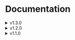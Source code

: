 # Documentation

<details>
<summary>v1.3.0</summary>

# LengthConverter

Named export `UnitConverter.LengthConverter`

### `LengthTypes`
The currently supported units

`"cm" | "ft" | "in" | "mm"`

### `LengthOptions`
Options object provided to the constructor
```
{
  unit: LengthTypes
  value: number | undefined
}
```

## Constructor
`new LengthConverter(LengthOptions) : LengthConverter`

Accepts `LengthOptions` and returns an instance of `LengthConverter`


## Methods

#### `to(LengthTypes) : LengthConverter`
Accepts `LengthTypes` and returns the `LengthConverter` instance

#### `value() : number`
Returns the latest converted number

#### `replace(n : number) : LengthConverter`
Replaces the current value with `n` and returns `LengthConverter` instance. This method prevents the current value from being replaced by a negative number.

#### `unit() : LengthTypes`
Returns the current unit


# MassConverter

*tbd*

# VolumeConverter

*tbd*

</details>

<details>
<summary>v1.2.0</summary>

# LengthConverter

Named export `UnitConverter.LengthConverter`

## Constructor
`new LengthConverter(LengthOptions) : LengthConverter`

Accepts `LengthOptions` and returns an instance of `LengthConverter`

### `LengthTypes`

`"cm" | "ft" | "in"`

### `LengthOptions`
```
{
  unit: LengthTypes
  value: number | undefined
}
```

## Methods

#### `to(LengthTypes) : LengthConverter`
Accepts `LengthTypes` and returns the `LengthConverter` instance

#### `value() : number`
Returns the latest converted number

#### `replace(n : number) : LengthConverter`
Replaces the current value with `n` and returns `LengthConverter` instance. This method prevents the current value from being replaced by a negative number.

# MassConverter

*tbd*

# VolumeConverter

*tbd*

</details>

<details>
<summary>v1.1.0</summary>

# LengthConverter

Named export `UnitConverter.LengthConverter`

## Constructor
`new LengthConverter(LengthOptions) : LengthConverter`

Accepts `LengthOptions` and returns an instance of `LengthConverter`

### `LengthTypes`

`"cm" | "ft" | "in"`

### `LengthOptions`
```
{
  unit: LengthTypes
  value: number | undefined
}
```

## Methods

#### `to(LengthTypes) : LengthConverter`
Accepts `LengthTypes` and returns the `LengthConverter` instance

#### `value() : number`
Returns the latest converted number

# MassConverter

*tbd*

# VolumeConverter

*tbd*
</details>